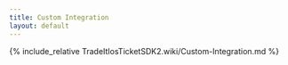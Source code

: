 ```yaml
---
title: Custom Integration
layout: default
---
```


{% include_relative TradeItIosTicketSDK2.wiki/Custom-Integration.md %}